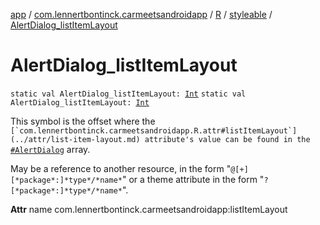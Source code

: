 [app](../../../index.md) / [com.lennertbontinck.carmeetsandroidapp](../../index.md) / [R](../index.md) / [styleable](index.md) / [AlertDialog_listItemLayout](./-alert-dialog_list-item-layout.md)

# AlertDialog_listItemLayout

`static val AlertDialog_listItemLayout: `[`Int`](https://kotlinlang.org/api/latest/jvm/stdlib/kotlin/-int/index.html)
`static val AlertDialog_listItemLayout: `[`Int`](https://kotlinlang.org/api/latest/jvm/stdlib/kotlin/-int/index.html)

This symbol is the offset where the ``[`com.lennertbontinck.carmeetsandroidapp.R.attr#listItemLayout`](../attr/list-item-layout.md) attribute's value can be found in the ``[`#AlertDialog`](-alert-dialog.md) array.

May be a reference to another resource, in the form "`@[+][*package*:]*type*/*name*`" or a theme attribute in the form "`?[*package*:]*type*/*name*`".

**Attr**
name com.lennertbontinck.carmeetsandroidapp:listItemLayout


